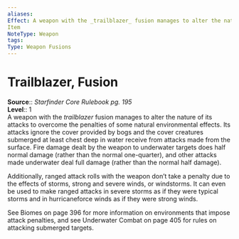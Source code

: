 ```yaml
---
aliases: 
Effect: A weapon with the _trailblazer_ fusion manages to alter the nature of its attacks to overcome the penalties of some natural environmental effects. Its attacks ignore the cover provided by bogs and the cover creatures submerged at least chest deep in water receive from attacks made from the surface. Fire damage dealt by the weapon to underwater targets does half normal damage (rather than the normal one-quarter), and other attacks made underwater deal full damage (rather than the normal half damage). Additionally, ranged attack rolls with the weapon don’t take a penalty due to the effects of storms, strong and severe winds, or windstorms. It can even be used to make ranged attacks in severe storms as if they were typical storms and in hurricaneforce winds as if they were strong winds. See Biomes on page 396 for more information on environments that impose attack penalties, and see Underwater Combat on page 405 for rules on attacking submerged targets.
Item
NoteType: Weapon
tags: 
Type: Weapon Fusions
---
```


# Trailblazer, Fusion

**Source**:: _Starfinder Core Rulebook pg. 195_  
**Level**:: 1  
A weapon with the _trailblazer_ fusion manages to alter the nature of its attacks to overcome the penalties of some natural environmental effects. Its attacks ignore the cover provided by bogs and the cover creatures submerged at least chest deep in water receive from attacks made from the surface. Fire damage dealt by the weapon to underwater targets does half normal damage (rather than the normal one-quarter), and other attacks made underwater deal full damage (rather than the normal half damage).  
  
Additionally, ranged attack rolls with the weapon don’t take a penalty due to the effects of storms, strong and severe winds, or windstorms. It can even be used to make ranged attacks in severe storms as if they were typical storms and in hurricaneforce winds as if they were strong winds.  
  
See Biomes on page 396 for more information on environments that impose attack penalties, and see Underwater Combat on page 405 for rules on attacking submerged targets.
